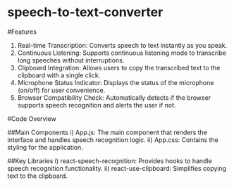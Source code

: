 # speech-to-text-converter

#Features
1) Real-time Transcription: Converts speech to text instantly as you speak.
2) Continuous Listening: Supports continuous listening mode to transcribe long speeches without interruptions.
3) Clipboard Integration: Allows users to copy the transcribed text to the clipboard with a single click.
4) Microphone Status Indicator: Displays the status of the microphone (on/off) for user convenience.
5) Browser Compatibility Check: Automatically detects if the browser supports speech recognition and alerts the user if not.

#Code Overview

##Main Components
i) App.js: The main component that renders the interface and handles speech recognition logic.
ii) App.css: Contains the styling for the application.

##Key Libraries
i) react-speech-recognition: Provides hooks to handle speech recognition functionality.
ii) react-use-clipboard: Simplifies copying text to the clipboard.
